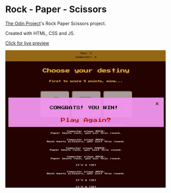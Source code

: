 # Rock - Paper - Scissors 

[The Odin Project](https://www.theodinproject.com/lessons/foundations-rock-paper-scissors)'s Rock Paper Scissors project.

Created with HTML, CSS and JS.

[Click for live preview](https://fatiharapoglu.github.io/rockPaperScissors/)

![RPS](/assets/RPS.jpeg)
